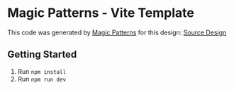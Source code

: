# Magic Patterns - Vite Template

This code was generated by [Magic Patterns](https://magicpatterns.com) for this design: [Source Design](https://magicpatterns.com/c/hNc79myHzdrKL9XUTenr4g)

## Getting Started

1. Run `npm install`
2. Run `npm run dev`
